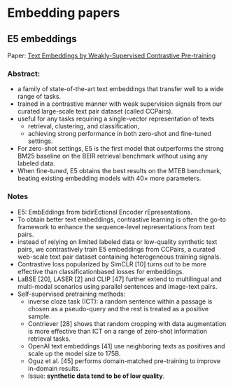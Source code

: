 # Embedding papers

## E5 embeddings

Paper: [Text Embeddings by Weakly-Supervised Contrastive Pre-training](https://arxiv.org/pdf/2212.03533.pdf)

### Abstract:
- a family of state-of-the-art text embeddings that transfer well to a wide range of tasks. 
- trained in a contrastive manner with weak supervision signals from our curated large-scale text pair dataset (called CCPairs). 
- useful for any tasks requiring a single-vector representation of texts 
    - retrieval, clustering, and classification, 
    - achieving strong performance in both zero-shot and fine-tuned settings. 
- For zero-shot settings, E5 is the first model that outperforms the strong BM25 baseline on the BEIR retrieval benchmark without using any labeled data. 
- When fine-tuned, E5 obtains the best results on the MTEB benchmark, beating existing embedding models with 40× more parameters.

### Notes

- E5: EmbEddings from bidirEctional Encoder rEpresentations.
- To obtain better text embeddings, contrastive learning is often the go-to framework to enhance the sequence-level representations from text pairs.
- instead of relying on limited labeled data or low-quality synthetic text pairs, we contrastively train E5 embeddings from CCPairs, a curated web-scale text pair dataset containing heterogeneous training signals.
- Contrastive loss popularized by SimCLR [10] turns out to be more effective than classificationbased losses for embeddings.
- LaBSE [20], LASER [2] and CLIP [47] further extend to multilingual and multi-modal scenarios using parallel sentences and image-text pairs.
- Self-supervised pretraining methods:
    - inverse cloze task (ICT): a random sentence within a passage is chosen as a pseudo-query and the rest is treated as a positive sample.
    - Contriever [28] shows that random cropping with data augmentation is more effective than ICT on a range of zero-shot information retrieval tasks.
    - OpenAI text embeddings [41] use neighboring texts as positives and scale up the model size to 175B.
    - Oguz et al. [45] performs domain-matched pre-training to improve in-domain results.
    - Issue: **synthetic data tend to be of low quality**.

    
